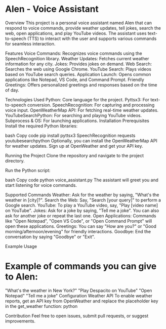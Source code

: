 # Alen - Voice Assistant
Overview
This project is a personal voice assistant named Alen that can respond to voice commands, provide weather updates, tell jokes, search the web, open applications, and play YouTube videos. The assistant uses text-to-speech (TTS) to interact with the user and supports various commands for seamless interaction.

Features
Voice Commands: Recognizes voice commands using the SpeechRecognition library.
Weather Updates: Fetches current weather information for any city.
Jokes: Provides jokes on demand.
Web Search: Searches the web using Google Chrome.
YouTube Search: Plays videos based on YouTube search queries.
Application Launch: Opens common applications like Notepad, VS Code, and Command Prompt.
Friendly Greetings: Offers personalized greetings and responses based on the time of day.

Technologies Used
Python: Core language for the project.
Pyttsx3: For text-to-speech conversion.
SpeechRecognition: For capturing and processing voice input.
OpenWeatherMap API: For fetching real-time weather updates.
YouTubeSearchPython: For searching and playing YouTube videos.
Subprocess & OS: For launching applications.
Installation
Prerequisites
Install the required Python libraries:

bash
Copy code
pip install pyttsx3 SpeechRecognition requests youtubesearchpython
Optionally, you can install the OpenWeatherMap API for weather updates. Sign up at OpenWeather and get your API key.

Running the Project
Clone the repository and navigate to the project directory.

Run the Python script:

bash
Copy code
python voice_assistant.py
The assistant will greet you and start listening for voice commands.

Supported Commands
Weather: Ask for the weather by saying, "What's the weather in [city]?".
Search the Web: Say, "Search [your query]" to perform a Google search.
YouTube: To play a YouTube video, say, "Play [video name] on YouTube".
Jokes: Ask for a joke by saying, "Tell me a joke". You can also ask for another joke or repeat the last one.
Open Applications: Commands like "Open Notepad", "Open VS Code", or "Open Command Prompt" will open these applications.
Greetings: You can say "How are you?" or "Good morning/afternoon/evening" for friendly interactions.
Goodbye: End the conversation by saying "Goodbye" or "Exit".

Example Usage
# Example of commands you can give to Alen:
"What's the weather in New York?"
"Play Despacito on YouTube"
"Open Notepad"
"Tell me a joke"
Configuration
Weather API
To enable weather reports, get an API key from OpenWeather and replace the placeholder key in the get_weather function:
python

Contribution
Feel free to open issues, submit pull requests, or suggest improvements.
